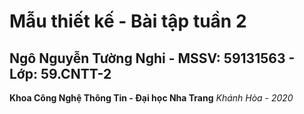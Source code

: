 # Mẫu thiết kế - Bài tập tuần 2
## Ngô Nguyễn Tường Nghi - MSSV: 59131563 - Lớp: 59.CNTT-2
**Khoa Công Nghệ Thông Tin - Đại học Nha Trang**
*Khánh Hòa - 2020*
